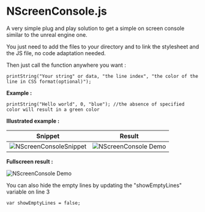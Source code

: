 # NScreenConsole.js

<p>A very simple plug and play solution to get a simple on screen console similar to the unreal engine one.</p>

<p>You just need to add the files to your directory and to link the stylesheet and the JS file, no code adaptation needed.</p> 

<p>Then just call the function anywhere you want :</p>

```JS
printString("Your string" or data, "the line index", "the color of the line in CSS format(optional)");
```

**<p>Example : </p>**

```JS
printString("Hello world", 0, "blue"); //the absence of specified color will result in a green color
```

**<p>Illustrated example : </p>**

|Snippet|Result|
|:-:|:-:|
|![NScreenConsoleSnippet](https://user-images.githubusercontent.com/57896051/161060404-1807c529-27bf-414d-8948-8a72e70ca1fa.png)|![NScreenConsole Demo](https://user-images.githubusercontent.com/57896051/161060419-cc3f0107-ed48-4336-adaa-106c84c327cc.gif)|

**<p>Fullscreen result : </p>**

![NScreenConsole Demo](https://user-images.githubusercontent.com/57896051/161062038-bf775ea3-e3a4-4cbb-9c22-d9f0a60d75d3.png)

<p>You can also hide the empty lines by updating the "showEmptyLines" variable on line 3</p>

```JS
var showEmptyLines = false;
```
